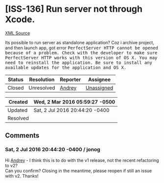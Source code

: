 # [ISS-136] Run server not through Xcode.

[XML Source](../xml/ISS-136.xml)
<p><p>Its possible to run server as standalone application? Coz i archive project, and then launch app, got error <tt>PerfectServer HTTP cannot be opened because of a problem. Check with the developer to make sure PerfectServer HTTP works with this version of OS X. You may need to reinstall the application. Be sure to install any available updates for the application and OS X.</tt></p></p>





Status|Resolution|Reporter|Assignee
------|----------|--------|--------
Closed|Unresolved|[Andrey](monRo)|[Unassigned]($-1)





Created|Wed, 2 Mar 2016 05:59:27 -0500
-------|--------------
Updated|Sat, 2 Jul 2016 20:44:20 -0400
Resolved|


## Comments




### Sat, 2 Jul 2016 20:44:20 -0400 / jonog 

<p><p>Hi <a href="http://jira.perfect.org:8080/secure/ViewProfile.jspa?name=monRo" class="user-hover" rel="monRo">Andrey</a> - I think this is to do with the v1 release, not the recent refactoring to v2?<br/>
Can you confirm? Closing in the meantime, please reopen if still an issue with v2. Thanks!</p></p>


